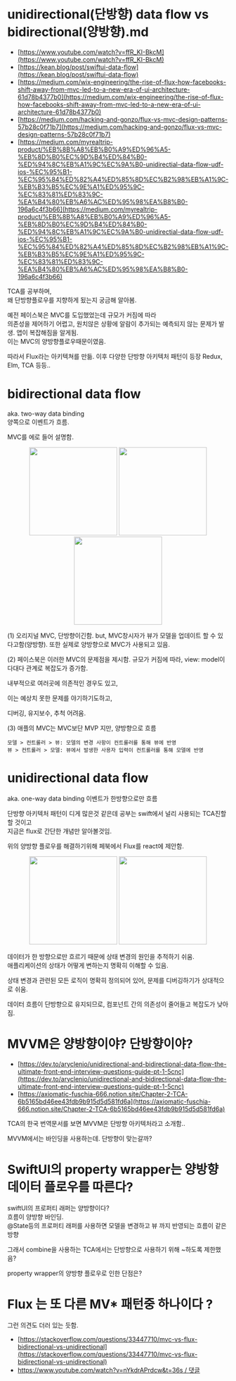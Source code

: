 # unidirectional(단방향) data flow vs bidirectional(양방향).md
- [https://www.youtube.com/watch?v=ffR_KI-BkcM](https://www.youtube.com/watch?v=ffR_KI-BkcM)
- [https://kean.blog/post/swiftui-data-flow](https://kean.blog/post/swiftui-data-flow)
- [https://medium.com/wix-engineering/the-rise-of-flux-how-facebooks-shift-away-from-mvc-led-to-a-new-era-of-ui-architecture-61d78b4377b0](https://medium.com/wix-engineering/the-rise-of-flux-how-facebooks-shift-away-from-mvc-led-to-a-new-era-of-ui-architecture-61d78b4377b0)
- [https://medium.com/hacking-and-gonzo/flux-vs-mvc-design-patterns-57b28c0f71b7](https://medium.com/hacking-and-gonzo/flux-vs-mvc-design-patterns-57b28c0f71b7)
- [https://medium.com/myrealtrip-product/%EB%8B%A8%EB%B0%A9%ED%96%A5-%EB%8D%B0%EC%9D%B4%ED%84%B0-%ED%94%8C%EB%A1%9C%EC%9A%B0-unidirectial-data-flow-udf-ios-%EC%95%B1-%EC%95%84%ED%82%A4%ED%85%8D%EC%B2%98%EB%A1%9C-%EB%B3%B5%EC%9E%A1%ED%95%9C-%EC%83%81%ED%83%9C-%EA%B4%80%EB%A6%AC%ED%95%98%EA%B8%B0-196a6c4f3b66](https://medium.com/myrealtrip-product/%EB%8B%A8%EB%B0%A9%ED%96%A5-%EB%8D%B0%EC%9D%B4%ED%84%B0-%ED%94%8C%EB%A1%9C%EC%9A%B0-unidirectial-data-flow-udf-ios-%EC%95%B1-%EC%95%84%ED%82%A4%ED%85%8D%EC%B2%98%EB%A1%9C-%EB%B3%B5%EC%9E%A1%ED%95%9C-%EC%83%81%ED%83%9C-%EA%B4%80%EB%A6%AC%ED%95%98%EA%B8%B0-196a6c4f3b66)

TCA를 공부하며,  
왜 단방향플로우를 지향하게 됬는지 궁금해 알아봄.  

예전 페이스북은 MVC를 도입했었는데 규모가 커짐에 따라  
의존성을 제어하기 어렵고, 원치않은 상황에 알람이 추가되는 예측되지 않는 문제가 발생. 앱이 복잡해짐을 알게됨.  
이는 MVC의 양방향플로우때문이였음.  

따라서 Flux라는 아키텍쳐를 만듦. 
이후 다양한 단방향 아키텍처 패턴이 등장 Redux, Elm, TCA 등등.. 



# bidirectional data flow
aka. two-way data binding   
양쪽으로 이벤트가 흐름. 


MVC를 에로 들어 설명함.  


<p align="center">
  <img height="200" src="https://github.com/user-attachments/assets/f8ead7a5-1ab5-491d-9b73-db740fab083f">
  <img height="200" src="https://github.com/user-attachments/assets/6deb5197-0ba9-4cd9-9880-491276ce0e3e">
  <img height="200" src="https://github.com/user-attachments/assets/d95bd6d0-71e1-4adb-8922-cd63746df9af">
</p>

(1) 오리지널 MVC, 단방향이긴함. but, MVC창시자가 뷰가 모델을 업데이트 할 수 있다고함(양방향). 또한 실제로 양방향으로 MVC가 사용되고 있음.  

(2) 페이스북은 이러한 MVC의 문제점을 제시함. 규모가 커짐에 따라, view: model이 다대다 관계로 복잡도가 증가함.  

내부적으로 여러곳에 의존적인 경우도 있고,  

이는 예상치 못한 문제를 야기하기도하고,  

디버깅, 유지보수, 추척 어려움.   



(3) 애플의 MVC는 MVC보단 MVP 지만,  양방향으로 흐름
```
모델 > 컨트롤러 > 뷰: 모델의 변경 사항이 컨트롤러를 통해 뷰에 반영
뷰 > 컨트롤러 > 모델: 뷰에서 발생한 사용자 입력이 컨트롤러를 통해 모델에 반영
```


# unidirectional data flow
aka. one-way data binding
이벤트가 한방향으로만 흐름
  
단방향 아키텍처 패턴이 디게 많은것 같은데 공부는 swift에서 널리 사용되는 TCA진할 할 것이고   
지금은 flux로 간단한 개념만 알아볼것임.  

위의 양방향 플로우를 해결하기위해 페북에서 Flux를 react에 제안함.  


<p align="center">
  <img height="200" src="https://github.com/user-attachments/assets/5801fe39-5bce-440d-a252-0199068b18fc">
  <img height="200" src="https://github.com/user-attachments/assets/186b5813-a386-4ad0-aa9e-714241090ed2">
</p>



데이터가 한 방향으로만 흐르기 때문에 상태 변경의 원인을 추적하기 쉬움.  
애플리케이션의 상태가 어떻게 변하는지 명확히 이해할 수 있음.  
  
상태 변경과 관련된 모든 로직이 명확히 정의되어 있어, 문제를 디버깅하기가 상대적으로 쉬움.  
  
데이터 흐름이 단방향으로 유지되므로, 컴포넌트 간의 의존성이 줄어들고 복잡도가 낮아짐.  




# MVVM은 양방향이야? 단방향이야? 
- [https://dev.to/aryclenio/unidirectional-and-bidirectional-data-flow-the-ultimate-front-end-interview-questions-guide-pt-1-5cnc](https://dev.to/aryclenio/unidirectional-and-bidirectional-data-flow-the-ultimate-front-end-interview-questions-guide-pt-1-5cnc)
- [https://axiomatic-fuschia-666.notion.site/Chapter-2-TCA-6b5165bd46ee43fdb9b915d5d581fd6a](https://axiomatic-fuschia-666.notion.site/Chapter-2-TCA-6b5165bd46ee43fdb9b915d5d581fd6a)

TCA의 한국 번역문서를 보면 MVVM은 단방향 아키텍처라고 소개함.. 

MVVM에서는 바인딩을 사용하는데. 단방향이 맞는갈까?




# SwiftUI의 property wrapper는 양방향 데이터 플로우를 따른다?


swiftUI의 프로퍼티 래퍼는 양방향이다?  
흐름이 양방향 바인딩.  
@State등의 프로퍼티 래퍼를 사용하면 모델을 변경하고 뷰 까지 반영되는 흐름이 같은 방향

그래서 combine을 사용하는 TCA에서는 단방향으로 사용하기 위해 ~하도록 제한했음? 


property wrapper의 양방향 플로우로 인한 단점은?


# Flux 는 또 다른 MV* 패턴중 하나이다 ?

그런 의견도 더러 있는 듯함. 

- [https://stackoverflow.com/questions/33447710/mvc-vs-flux-bidirectional-vs-unidirectional](https://stackoverflow.com/questions/33447710/mvc-vs-flux-bidirectional-vs-unidirectional)
- [https://www.youtube.com/watch?v=nYkdrAPrdcw&t=36s / 댓글](https://www.youtube.com/watch?v=nYkdrAPrdcw&t=36s)

